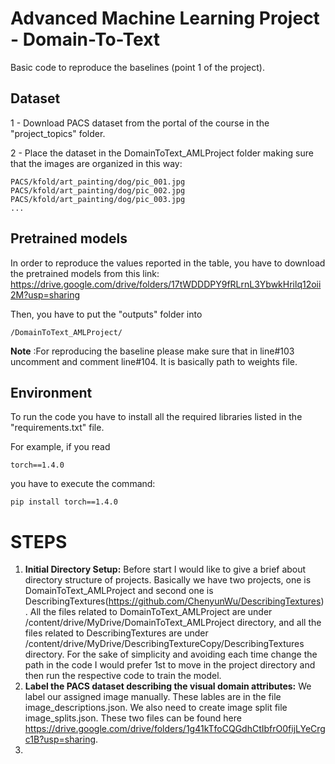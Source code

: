 # Advanced Machine Learning Project - Domain-To-Text 

Basic code to reproduce the baselines (point 1 of the project). 

## Dataset

1 - Download PACS dataset from the portal of the course in the "project_topics" folder.

2 - Place the dataset in the DomainToText_AMLProject folder making sure that the images are organized in this way:

```
PACS/kfold/art_painting/dog/pic_001.jpg
PACS/kfold/art_painting/dog/pic_002.jpg
PACS/kfold/art_painting/dog/pic_003.jpg
...
```

## Pretrained models

In order to reproduce the values reported in the table, you have to download the pretrained models from this link: https://drive.google.com/drive/folders/17tWDDDPY9fRLrnL3YbwkHrilq12oii2M?usp=sharing

Then, you have to put the "outputs" folder into 

```
/DomainToText_AMLProject/
```
**Note** :For reproducing the baseline please make sure that in line#103 uncomment and comment line#104. It is basically path to weights file. 

## Environment

To run the code you have to install all the required libraries listed in the "requirements.txt" file.

For example, if you read

```
torch==1.4.0
```

you have to execute the command:

```
pip install torch==1.4.0
```
# STEPS
1. **Initial Directory Setup:** Before start I would like to give a brief about directory structure of projects. Basically we have two projects, one is DomainToText_AMLProject and second one is DescribingTextures(https://github.com/ChenyunWu/DescribingTextures). All the files related to DomainToText_AMLProject are under /content/drive/MyDrive/DomainToText_AMLProject directory, and all the files related to DescribingTextures are under /content/drive/MyDrive/DescribingTextureCopy/DescribingTextures directory. For the sake of simplicity and avoiding each time change the path in the code I would prefer 1st to move in the project directory and then run the respective code to train the model.
2. **Label the PACS dataset describing the visual domain attributes:** We label our assigned image manually. These lables are in the file image_descriptions.json. We also need to create image split file image_splits.json. These two files can be found here https://drive.google.com/drive/folders/1g41kTfoCQGdhCtIbfrO0fijLYeCrgc1B?usp=sharing.
3. 
